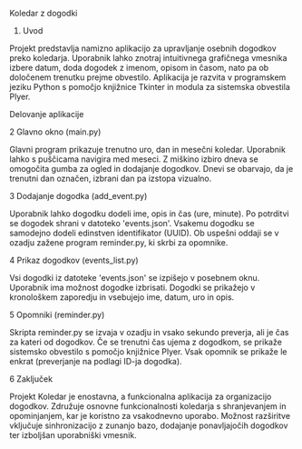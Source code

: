 Koledar z dogodki


1. Uvod

Projekt predstavlja namizno aplikacijo za upravljanje osebnih dogodkov
preko koledarja. Uporabnik lahko znotraj intuitivnega grafičnega
vmesnika izbere datum, doda dogodek z imenom, opisom in časom, nato pa
ob določenem trenutku prejme obvestilo. Aplikacija je razvita v
programskem jeziku Python s pomočjo knjižnice Tkinter in modula za
sistemska obvestila Plyer.

Delovanje aplikacije

2 Glavno okno (main.py)

Glavni program prikazuje trenutno uro, dan in mesečni koledar. Uporabnik
lahko s puščicama navigira med meseci. Z miškino izbiro dneva se
omogočita gumba za ogled in dodajanje dogodkov. Dnevi se obarvajo, da je
trenutni dan označen, izbrani dan pa izstopa vizualno.

3 Dodajanje dogodka (add_event.py)

Uporabnik lahko dogodku dodeli ime, opis in čas (ure, minute). Po
potrditvi se dogodek shrani v datoteko \'events.json\'. Vsakemu dogodku
se samodejno dodeli edinstven identifikator (UUID). Ob uspešni oddaji se
v ozadju zažene program reminder.py, ki skrbi za opomnike.

4 Prikaz dogodkov (events_list.py)

Vsi dogodki iz datoteke \'events.json\' se izpišejo v posebnem oknu.
Uporabnik ima možnost dogodke izbrisati. Dogodki se prikažejo v
kronološkem zaporedju in vsebujejo ime, datum, uro in opis.

5 Opomniki (reminder.py)

Skripta reminder.py se izvaja v ozadju in vsako sekundo preverja, ali je
čas za kateri od dogodkov. Če se trenutni čas ujema z dogodkom, se
prikaže sistemsko obvestilo s pomočjo knjižnice Plyer. Vsak opomnik se
prikaže le enkrat (preverjanje na podlagi ID-ja dogodka).

6 Zaključek

Projekt Koledar je enostavna, a funkcionalna aplikacija za organizacijo
dogodkov. Združuje osnovne funkcionalnosti koledarja s shranjevanjem in
opominjanjem, kar je koristno za vsakodnevno uporabo. Možnost razširitve
vključuje sinhronizacijo z zunanjo bazo, dodajanje ponavljajočih
dogodkov ter izboljšan uporabniški vmesnik.
